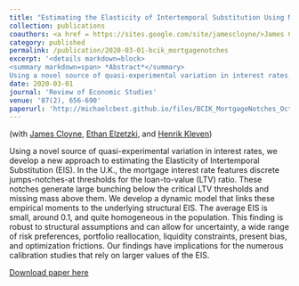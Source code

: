```yaml
---
title: "Estimating the Elasticity of Intertemporal Substitution Using Mortgage Notches"
collection: publications
coauthors: <a href = https://sites.google.com/site/jamescloyne/>James Cloyne</a>, <a href = https://www.ilzetzki.com/>Ethan Elzetzki</a>, and <a href=https://www.henrikkleven.com>Henrik Kleven</a>
category: published
permalink: /publication/2020-03-01-bcik_mortgagenotches
excerpt: '<details markdown=block>
<summary markdown=span> *Abstract*</summary> 
Using a novel source of quasi-experimental variation in interest rates, we develop a new approach to estimating the Elasticity of Intertemporal Substitution (EIS). In the U.K., the mortgage interest rate features discrete jumps-notches-at thresholds for the loan-to-value (LTV) ratio. These notches generate large bunching below the critical LTV thresholds and missing mass above them. We develop a dynamic model that links these empirical moments to the underlying structural EIS. The average EIS is small, around 0.1, and quite homogeneous in the population. This finding is robust to structural assumptions and can allow for uncertainty, a wide range of risk preferences, portfolio reallocation, liquidity constraints, present bias, and optimization frictions. Our findings have implications for the numerous calibration studies that rely on larger values of the EIS.'
date: 2020-03-01
journal: 'Review of Economic Studies'
venue: '87(2), 656-690'
paperurl: 'http://michaelcbest.github.io/files/BCIK_MortgageNotches_Oct2018.pdf'
---
```

(with <a href = https://sites.google.com/site/jamescloyne/>James Cloyne</a>, <a href = https://www.ilzetzki.com/>Ethan Elzetzki</a>, and <a href=https://www.henrikkleven.com>Henrik Kleven</a>)

 
Using a novel source of quasi-experimental variation in interest rates, we develop a new approach to estimating the Elasticity of Intertemporal Substitution (EIS). In the U.K., the mortgage interest rate features discrete jumps-notches-at thresholds for the loan-to-value (LTV) ratio. These notches generate large bunching below the critical LTV thresholds and missing mass above them. We develop a dynamic model that links these empirical moments to the underlying structural EIS. The average EIS is small, around 0.1, and quite homogeneous in the population. This finding is robust to structural assumptions and can allow for uncertainty, a wide range of risk preferences, portfolio reallocation, liquidity constraints, present bias, and optimization frictions. Our findings have implications for the numerous calibration studies that rely on larger values of the EIS.

[Download paper here](http://michaelcbest.github.io/files/BCIK_MortgageNotches_Oct2018.pdf)
